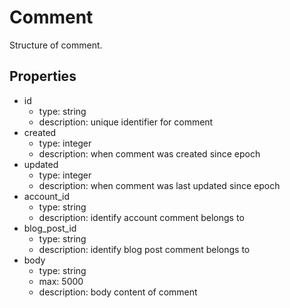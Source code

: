 # Comment
Structure of comment.

## Properties
- id
  - type: string
  - description: unique identifier for comment
- created
  - type: integer
  - description: when comment was created since epoch
- updated
  - type: integer
  - description: when comment was last updated since epoch
- account_id
  - type: string
  - description: identify account comment belongs to
- blog_post_id
  - type: string
  - description: identify blog post comment belongs to
- body
  - type: string
  - max: 5000
  - description: body content of comment
